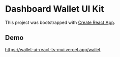 # Dashboard Wallet UI Kit
This project was bootstrapped with [Create React App](https://github.com/facebook/create-react-app).

## Demo

https://wallet-ui-react-ts-mui.vercel.app/wallet